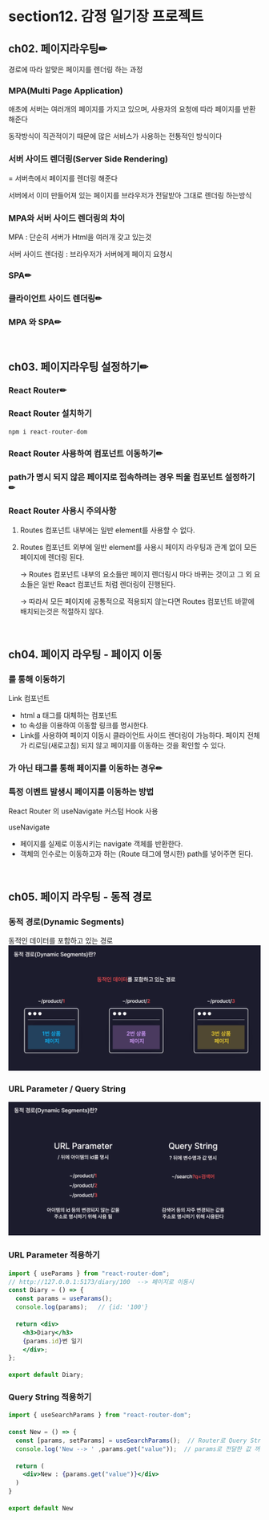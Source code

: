 # section12. 감정 일기장 프로젝트
## ch02. 페이지라우팅✏

경로에 따라 알맞은 페이지를 렌더링 하는 과정

### MPA(Multi Page Application)

애초에 서버는 여러개의 페이지를 가지고 있으며, 사용자의 요청에 따라 페이지를 반환해준다

동작방식이 직관적이기 때문에 많은 서비스가 사용하는 전통적인 방식이다

### 서버 사이드 렌더링(Server Side Rendering)

= 서버측에서 페이지를 렌더링 해준다

서버에서 이미 만들어져 있는 페이지를 브라우저가 전달받아 그대로 렌더링 하는방식

### MPA와 서버 사이드 렌더링의 차이

MPA : 단순히 서버가 Html을 여러개 갖고 있는것

서버 사이드 렌더링 : 브라우저가 서버에게 페이지 요청시 

### SPA✏

### 클라이언트 사이드 렌더링✏

### MPA 와 SPA✏

<br>

## ch03. 페이지라우팅 설정하기✏

### React Router✏

### React Router 설치하기

```jsx
npm i react-router-dom
```

### React Router 사용하여 컴포넌트 이동하기✏

### path가 명시 되지 않은 페이지로 접속하려는 경우 띄울 컴포넌트 설정하기✏

### React Router 사용시 주의사항

1. Routes 컴포넌트 내부에는 일반 element를 사용할 수 없다.

2. Routes 컴포넌트 외부에 일반 element를 사용시 페이지 라우팅과 관계 없이 모든 페이지에 렌더링 된다.
    
    → Routes 컴포넌트 내부의 요소들만 페이지 렌더링시 마다 바뀌는 것이고 그 외 요소들은 일반 React 컴포넌트 처럼 렌더링이 진행된다.
    
    → 따라서 모든 페이지에 공통적으로 적용되지 않는다면 Routes 컴포넌트 바깥에 배치되는것은 적절하지 않다.
    
<br>


## ch04. 페이지 라우팅 - 페이지 이동

### <Link> 를 통해 이동하기

Link 컴포넌트

- html a 태그를 대체하는 컴포넌트
- to 속성을 이용하여 이동할 링크를 명시한다.
- Link를 사용하여 페이지 이동시 클라이언트 사이드 렌더링이 가능하다. 페이지 전체가 리로딩(새로고침) 되지 않고 페이지를 이동하는 것을 확인할 수 있다.

### <Link> 가 아닌 <a> 태그를 통해 페이지를 이동하는 경우✏

### 특정 이벤트 발생시 페이지를 이동하는 방법

React Router 의 useNavigate 커스텀 Hook 사용

useNavigate

- 페이지를 실제로 이동시키는 navigate 객체를 반환한다.
- 객체의 인수로는 이동하고자 하는 (Route 태그에 명시한) path를 넣어주면 된다.
 
<br>

## ch05. 페이지 라우팅 - 동적 경로

### 동적 경로(Dynamic Segments)

동적인 데이터를 포함하고 있는 경로
<img src="./img/Dynamic_Segments.png" title="Dynamic_Segments">

### URL Parameter / Query String
<img src="./img/URLParameter_QueryString.png" title="URLParameter_QueryString">

### URL Parameter 적용하기

```jsx
import { useParams } from "react-router-dom";
// http://127.0.0.1:5173/diary/100  --> 페이지로 이동시
const Diary = () => {
  const params = useParams();
  console.log(params);   // {id: '100'}

  return <div>
    <h3>Diary</h3>
    {params.id}번 일기
    </div>;
};

export default Diary;

```

### Query String 적용하기

```jsx
import { useSearchParams } from "react-router-dom";

const New = () => {
  const [params, setParams] = useSearchParams();  // Router로 Query String 사용하기
  console.log('New --> ' ,params.get("value"));  // params로 전달한 값 꺼내기

  return (
    <div>New : {params.get("value")}</div>
  )
}

export default New
```
